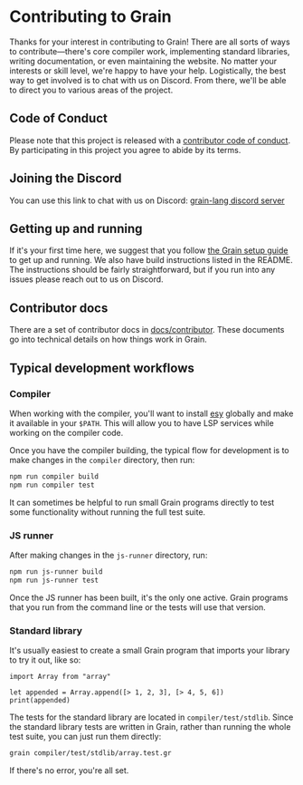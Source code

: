# Contributing to Grain

Thanks for your interest in contributing to Grain! There are all sorts of ways to contribute—there's core compiler work, implementing standard libraries, writing documentation, or even maintaining the website. No matter your interests or skill level, we're happy to have your help. Logistically, the best way to get involved is to chat with us on Discord. From there, we'll be able to direct you to various areas of the project.

## Code of Conduct

Please note that this project is released with a [contributor code of conduct](https://github.com/grain-lang/grain/blob/master/CODE_OF_CONDUCT.md). By participating in this project you agree to abide by its terms.

## Joining the Discord

You can use this link to chat with us on Discord: [grain-lang discord server](https://discord.com/invite/grain-lang)

## Getting up and running

If it's your first time here, we suggest that you follow [the Grain setup guide](https://grain-lang.org/docs/getting_grain) to get up and running. We also have build instructions listed in the README. The instructions should be fairly straightforward, but if you run into any issues please reach out to us on Discord.

## Contributor docs

There are a set of contributor docs in [docs/contributor](https://github.com/grain-lang/grain/tree/master/docs/contributor). These documents go into technical details on how things work in Grain.

## Typical development workflows

### Compiler

When working with the compiler, you'll want to install [esy](https://esy.sh/docs/en/getting-started.html#install-esy) globally and make it available in your `$PATH`. This will allow you to have LSP services while working on the compiler code.

Once you have the compiler building, the typical flow for development is to make changes in the `compiler` directory, then run:

```bash
npm run compiler build
npm run compiler test
```

It can sometimes be helpful to run small Grain programs directly to test some functionality without running the full test suite.

### JS runner

After making changes in the `js-runner` directory, run:

```bash
npm run js-runner build
npm run js-runner test
```

Once the JS runner has been built, it's the only one active. Grain programs that you run from the command line or the tests will use that version.

### Standard library

It's usually easiest to create a small Grain program that imports your library to try it out, like so:

```grain
import Array from "array"

let appended = Array.append([> 1, 2, 3], [> 4, 5, 6])
print(appended)
```

The tests for the standard library are located in `compiler/test/stdlib`. Since the standard library tests are written in Grain, rather than running the whole test suite, you can just run them directly:

```bash
grain compiler/test/stdlib/array.test.gr
```

If there's no error, you're all set.
